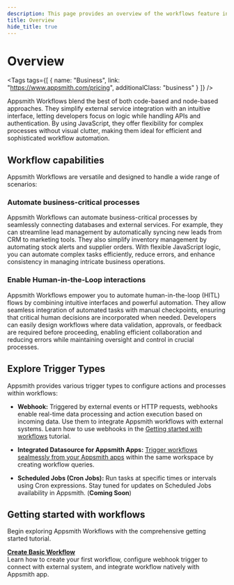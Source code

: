```yaml
---
description: This page provides an overview of the workflows feature in Appsmith, detailing its key components and functionality.
title: Overview
hide_title: true
---
```

<!-- vale off -->

<div className="tag-wrapper">
 <h1>Overview </h1>

<Tags
tags={[
{ name: "Business", link: "https://www.appsmith.com/pricing", additionalClass: "business" }
]}
/>

</div>

<!-- vale on -->

Appsmith Workflows blend the best of both code-based and node-based approaches. They simplify external service integration with an intuitive interface, letting developers focus on logic while handling APIs and authentication. By using JavaScript, they offer flexibility for complex processes without visual clutter, making them ideal for efficient and sophisticated workflow automation.

## Workflow capabilities

Appsmith Workflows are versatile and designed to handle a wide range of scenarios:

### Automate business-critical processes

Appsmith Workflows can automate business-critical processes by seamlessly connecting databases and external services. For example, they can streamline lead management by automatically syncing new leads from CRM to marketing tools. They also simplify inventory management by automating stock alerts and supplier orders. With flexible JavaScript logic, you can automate complex tasks efficiently, reduce errors, and enhance consistency in managing intricate business operations.

### Enable Human-in-the-Loop interactions

Appsmith Workflows empower you to automate human-in-the-loop (HITL) flows by combining intuitive interfaces and powerful automation. They allow seamless integration of automated tasks with manual checkpoints, ensuring that critical human decisions are incorporated when needed. Developers can easily design workflows where data validation, approvals, or feedback are required before proceeding, enabling efficient collaboration and reducing errors while maintaining oversight and control in crucial processes.

## Explore Trigger Types

Appsmith provides various trigger types to configure actions and processes within workflows:

- **Webhook:** Triggered by external events or HTTP requests, webhooks enable real-time data processing and action execution based on incoming data. Use them to integrate Appsmith workflows with external systems. Learn how to use webhooks in the [Getting started with workflows](/workflows/tutorials/create-workflow) tutorial.

- **Integrated Datasource for Appsmith Apps:** [Trigger workflows sealmessly from your Appsmith apps](/workflows/how-to-guides/trigger-workflow-from-appsmith-app) within the same workspace by creating workflow queries.

- **Scheduled Jobs (Cron Jobs):** Run tasks at specific times or intervals using Cron expressions. Stay tuned for updates on Scheduled Jobs availability in Appsmith. (**Coming Soon**)

## Getting started with workflows

Begin exploring Appsmith Workflows with the comprehensive getting started tutorial. 

<div className="containerGridSampleApp">
   <div className="containerColumnSampleApp columnGrid column-one">
    <div className="containerCol">
      </div> 
      <b><a href="/workflows/tutorials/create-workflow">Create Basic Workflow</a></b>
      <div className="containerDescription">
        Learn how to create your first workflow, configure webhook trigger to connect with external system, and integrate workflow natively with Appsmith app.
      </div>
   </div>
   <div className="columnGrid column-two" style={{margin: "10px"}}>
   </div>
</div>
